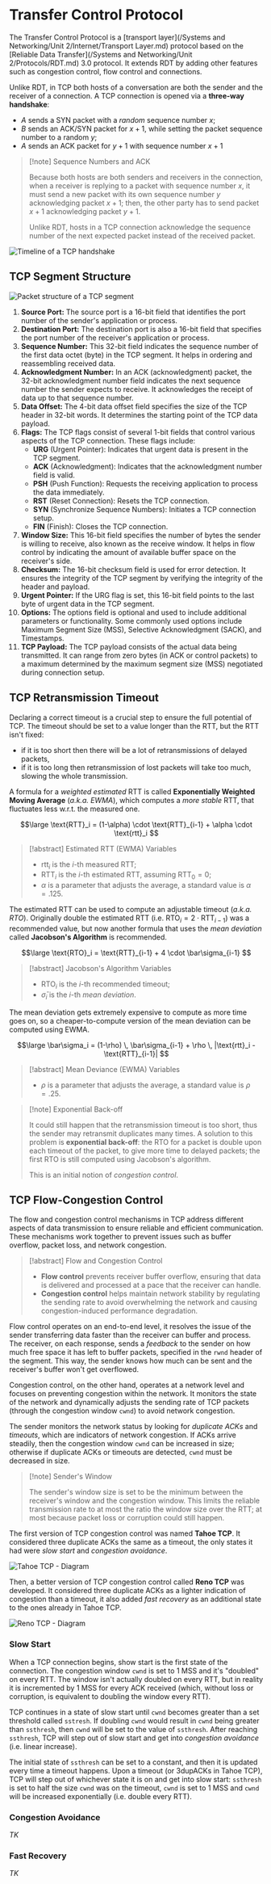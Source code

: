 # Transfer Control Protocol

The Transfer Control Protocol is a [transport layer](/Systems and Networking/Unit 2/Internet/Transport Layer.md) protocol based on the [Reliable Data Transfer](/Systems and Networking/Unit 2/Protocols/RDT.md) 3.0 protocol. It extends RDT by adding other features such as congestion control, flow control and connections.

Unlike RDT, in TCP both hosts of a conversation are both the sender and the receiver of a connection. A TCP connection is opened via a **three-way handshake**:
- $A$ sends a SYN packet with a *random* sequence number $x$;
- $B$ sends an ACK/SYN packet for $x+1$, while setting the packet sequence number to a random $y$;
- $A$ sends an ACK packet for $y+1$ with sequence number $x+1$

> [!note] Sequence Numbers and ACK
> 
> Because both hosts are both senders and receivers in the connection, when a receiver is replying to a packet with sequence number $x$, it must send a new packet with its own sequence number $y$ acknowledging packet $x+1$; then, the other party has to send packet $x+1$ acknowledging packet $y+1$.
> 
> Unlike RDT, hosts in a TCP connection acknowledge the sequence number of the next expected packet instead of the received packet.

![Timeline of a TCP handshake](/assets/tcp_handshake.png)


## TCP Segment Structure

![Packet structure of a TCP segment](/assets/tcp_segment.png)

1.  **Source Port:** The source port is a 16-bit field that identifies the port number of the sender's application or process.
2.  **Destination Port:** The destination port is also a 16-bit field that specifies the port number of the receiver's application or process.
3.  **Sequence Number:** This 32-bit field indicates the sequence number of the first data octet (byte) in the TCP segment. It helps in ordering and reassembling received data.
4.  **Acknowledgment Number:** In an ACK (acknowledgment) packet, the 32-bit acknowledgment number field indicates the next sequence number the sender expects to receive. It acknowledges the receipt of data up to that sequence number.
5.  **Data Offset:** The 4-bit data offset field specifies the size of the TCP header in 32-bit words. It determines the starting point of the TCP data payload.
6.  **Flags:** The TCP flags consist of several 1-bit fields that control various aspects of the TCP connection. These flags include:
	-   **URG** (Urgent Pointer): Indicates that urgent data is present in the TCP segment.
	-   **ACK** (Acknowledgment): Indicates that the acknowledgment number field is valid.
	-   **PSH** (Push Function): Requests the receiving application to process the data immediately.
	-   **RST** (Reset Connection): Resets the TCP connection.
	-   **SYN** (Synchronize Sequence Numbers): Initiates a TCP connection setup.
	-   **FIN** (Finish): Closes the TCP connection.
7.  **Window Size:** This 16-bit field specifies the number of bytes the sender is willing to receive, also known as the receive window. It helps in flow control by indicating the amount of available buffer space on the receiver's side.
8.  **Checksum:** The 16-bit checksum field is used for error detection. It ensures the integrity of the TCP segment by verifying the integrity of the header and payload.
9.  **Urgent Pointer:** If the URG flag is set, this 16-bit field points to the last byte of urgent data in the TCP segment.
10.  **Options:** The options field is optional and used to include additional parameters or functionality. Some commonly used options include Maximum Segment Size (MSS), Selective Acknowledgment (SACK), and Timestamps.
11.  **TCP Payload:** The TCP payload consists of the actual data being transmitted. It can range from zero bytes (in ACK or control packets) to a maximum determined by the maximum segment size (MSS) negotiated during connection setup.

## TCP Retransmission Timeout

Declaring a correct timeout is a crucial step to ensure the full potential of TCP. The timeout should be set to a value longer than the RTT, but the RTT isn't fixed:
- if it is too short then there will be a lot of retransmissions of delayed packets,
- if it is too long then retransmission of lost packets will take too much, slowing the whole transmission.

A formula for a *weighted estimated* RTT is called **Exponentially Weighted Moving Average** (*a.k.a. EWMA*), which computes a *more stable* RTT, that fluctuates less w.r.t. the measured one. 

$$\large
	\text{RTT}_i = (1-\alpha) \cdot \text{RTT}_{i-1} + \alpha \cdot \text{rtt}_i
$$

> [!abstract] Estimated RTT (EWMA) Variables
> 
> - $\text{rtt}_i$ is the $i$-th measured RTT;
> - $\text{RTT}_i$ is the $i$-th estimated RTT, assuming $\text{RTT}_0 = 0$;
> - $\alpha$ is a parameter that adjusts the average, a standard value is $\alpha = .125$.

The estimated RTT can be used to compute an adjustable timeout (*a.k.a. RTO*). Originally double the estimated RTT (i.e. $\text{RTO}_i = 2 \cdot \text{RTT}_{i-1}$) was a recommended value, but now another formula that uses the *mean deviation* called **Jacobson's Algorithm** is recommended.

$$\large
	\text{RTO}_i = \text{RTT}_{i-1} + 4 \cdot \bar\sigma_{i-1}
$$

> [!abstract] Jacobson's Algorithm Variables
> 
> - $\text{RTO}_i$ is the $i$-th recommended timeout;
> - $\bar\sigma_i$ is the $i$-th *mean deviation*.

The mean deviation gets extremely expensive to compute as more time goes on, so a cheaper-to-compute version of the mean deviation can be computed using EWMA.

$$\large
	\bar\sigma_i =
		(1-\rho) \, \bar\sigma_{i-1}
		+ \rho \, |\text{rtt}_i - \text{RTT}_{i-1}|
$$

> [!abstract] Mean Deviance (EWMA) Variables
> 
> - $\rho$ is a parameter that adjusts the average, a standard value is $\rho = .25$.

> [!note] Exponential Back-off
> 
> It could still happen that the retransmission timeout is too short, thus the sender may retransmit duplicates many times. A solution to this problem is **exponential back-off**: the RTO for a packet is double upon each timeout of the packet, to give more time to delayed packets; the first RTO is still computed using Jacobson's algorithm.
> 
> This is an initial notion of *congestion control*.

## TCP Flow-Congestion Control

The flow and congestion control mechanisms in TCP address different aspects of data transmission to ensure reliable and efficient communication. These mechanisms work together to prevent issues such as buffer overflow, packet loss, and network congestion.

> [!abstract] Flow and Congestion Control
> 
> - **Flow control** prevents receiver buffer overflow, ensuring that data is delivered and processed at a pace that the receiver can handle.
> - **Congestion control** helps maintain network stability by regulating the sending rate to avoid overwhelming the network and causing congestion-induced performance degradation.


Flow control operates on an end-to-end level, it resolves the issue of the sender transferring data faster than the receiver can buffer and process. The receiver, on each response, sends a *feedback* to the sender on how much free space it has left to buffer packets, specified in the `rwnd` header of the segment. This way, the sender knows how much can be sent and the receiver's buffer won't get overflowed.

Congestion control, on the other hand, operates at a network level and focuses on preventing congestion within the network. It monitors the state of the network and dynamically adjusts the sending rate of TCP packets (through the congestion window `cwnd`) to avoid network congestion.

The sender monitors the network status by looking for *duplicate ACKs* and *timeouts*, which are indicators of network congestion. If ACKs arrive steadily, then the congestion window `cwnd` can be increased in size; otherwise if duplicate ACKs or timeouts are detected, `cwnd` must be decreased in size.

> [!note] Sender's Window
> 
> The sender's window size is set to be the minimum between the receiver's window and the congestion window. This limits the reliable transmission rate to at most the ratio the window size over the RTT; at most because packet loss or corruption could still happen.

The first version of TCP congestion control was named **Tahoe TCP**. It considered three duplicate ACKs the same as a timeout, the only states it had were *slow start* and *congestion avoidance*.

![Tahoe TCP - Diagram](/assets/tcp_tahoe.png)

Then, a better version of TCP congestion control called **Reno TCP** was developed. It considered three duplicate ACKs as a lighter indication of congestion than a timeout, it also added *fast recovery* as an additional state to the ones already in Tahoe TCP. 

![Reno TCP - Diagram](/assets/tcp_reno.png)

### Slow Start

When a TCP connection begins, show start is the first state of the connection. The congestion window `cwnd` is set to 1 MSS and it's "doubled" on every RTT. The window isn't actually doubled on every RTT, but in reality it is incremented by 1 MSS for every ACK received (which, without loss or corruption, is equivalent to doubling the window every RTT).

TCP continues in a state of slow start until `cwnd` becomes greater than a set threshold called `sstresh`. If doubling `cwnd` would result in `cwnd` being greater than `ssthresh`, then `cwnd` will be set to the value of `ssthresh`. After reaching `ssthresh`, TCP will step out of slow start and get into *congestion avoidance* (i.e. linear increase).

The initial state of `ssthresh` can be set to a constant, and then it is updated every time a timeout happens. Upon a timeout (or 3dupACKs in Tahoe TCP), TCP will step out of whichever state it is on and get into slow start: `ssthresh` is set to half the size `cwnd` was on the timeout, `cwnd` is set to 1 MSS and `cwnd` will be increased exponentially (i.e. double every RTT).

### Congestion Avoidance

*TK*

### Fast Recovery

*TK*